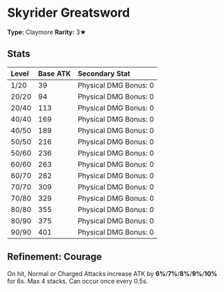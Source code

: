 # Skyrider Greatsword

**Type:** Claymore
**Rarity:** 3★

## Stats

| Level | Base ATK | Secondary Stat |
| :--- | :--- | :--- |
| 1/20 | 39 | Physical DMG Bonus: 0 |
| 20/20 | 94 | Physical DMG Bonus: 0 |
| 20/40 | 113 | Physical DMG Bonus: 0 |
| 40/40 | 169 | Physical DMG Bonus: 0 |
| 40/50 | 189 | Physical DMG Bonus: 0 |
| 50/50 | 216 | Physical DMG Bonus: 0 |
| 50/60 | 236 | Physical DMG Bonus: 0 |
| 60/60 | 263 | Physical DMG Bonus: 0 |
| 60/70 | 282 | Physical DMG Bonus: 0 |
| 70/70 | 309 | Physical DMG Bonus: 0 |
| 70/80 | 329 | Physical DMG Bonus: 0 |
| 80/80 | 355 | Physical DMG Bonus: 0 |
| 80/90 | 375 | Physical DMG Bonus: 0 |
| 90/90 | 401 | Physical DMG Bonus: 0 |

## Refinement: Courage

On hit, Normal or Charged Attacks increase ATK by **6%**/**7%**/**8%**/**9%**/**10%** for 6s. Max 4 stacks. Can occur once every 0.5s.

